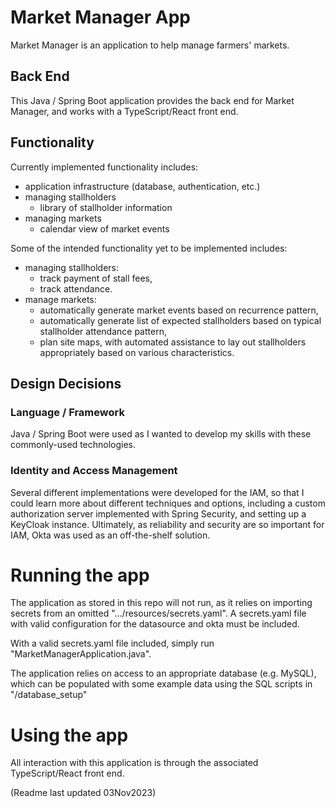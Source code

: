 # Market Manager App

Market Manager is an application to help manage farmers' markets.

## Back End

This Java / Spring Boot application provides the back end for Market Manager, and works with a TypeScript/React front end.

## Functionality

Currently implemented functionality includes:

-   application infrastructure (database, authentication, etc.)
-   managing stallholders
    -   library of stallholder information
-   managing markets
    -   calendar view of market events

Some of the intended functionality yet to be implemented includes:

-   managing stallholders:
    -   track payment of stall fees,
    -   track attendance.
-   manage markets:
    -   automatically generate market events based on recurrence pattern,
    -   automatically generate list of expected stallholders based on typical stallholder attendance pattern,
    -   plan site maps, with automated assistance to lay out stallholders appropriately based on various characteristics.

## Design Decisions

### Language / Framework

Java / Spring Boot were used as I wanted to develop my skills with these commonly-used technologies.

### Identity and Access Management

Several different implementations were developed for the IAM, so that I could learn more about different techniques and options, including a custom authorization server implemented with Spring Security, and setting up a KeyCloak instance. Ultimately, as reliability and security are so important for IAM, Okta was used as an off-the-shelf solution.

# Running the app

The application as stored in this repo will not run, as it relies on importing secrets from an omitted ".../resources/secrets.yaml".
A secrets.yaml file with valid configuration for the datasource and okta must be included.

With a valid secrets.yaml file included, simply run "MarketManagerApplication.java".

The application relies on access to an appropriate database (e.g. MySQL), which can be populated with some example data using the SQL scripts in "/database_setup"

# Using the app

All interaction with this application is through the associated TypeScript/React front end.

(Readme last updated 03Nov2023)
